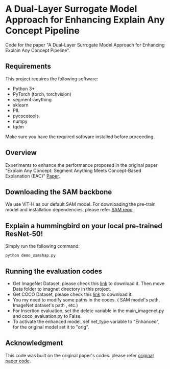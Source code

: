 # A Dual-Layer Surrogate Model Approach for Enhancing Explain Any Concept Pipeline
Code for the paper "A Dual-Layer Surrogate Model Approach for Enhancing Explain Any Concept Pipeline".

## Requirements

This project requires the following software:

- Python 3+ 
- PyTorch (torch, torchvision)
- segment-anything
- sklearn
- PIL
- pycocotools
- numpy
- tqdm

Make sure you have the required software installed before proceeding.

## Overview
Experiments to enhance the performance proposed in the original paper "Explain Any Concept: Segment Anything Meets Concept-Based Explanation (EAC)" [Paper](https://openreview.net/forum?id=X6TBBsz9qi).

## Downloading the SAM backbone
We use ViT-H as our default SAM model. For downloading the pre-train model and installation dependencies, please refer [SAM repo](https://github.com/facebookresearch/segment-anything#model-checkpoints).

## Explain a hummingbird on your local pre-trained ResNet-50!
Simply run the following command:
```
python demo_samshap.py
```

## Running the evaluation codes
- Get ImageNet Dataset, please check this [link](https://www.kaggle.com/competitions/imagenet-object-localization-challenge/data) to download it. Then move Data folder to imagnet directory in this project.
- Get COCO Dataset, please check this [link](https://www.kaggle.com/datasets/awsaf49/coco-2017-dataset) to download it.
- You my need to modify some paths in the codes. ( SAM model's path, ImageNet dataset's path , etc.)
- For Insertion evaluation, set the delete variable in the main_imagenet.py and coco_evaluation.py to False.
- To activate the enhanced model, set net_type variable to "Enhanced", for the original model set it to "orig".

## Acknowledgment
This code was built on the original paper's codes. please refer [original paper code](https://github.com/Jerry00917/samshap/tree/main).
